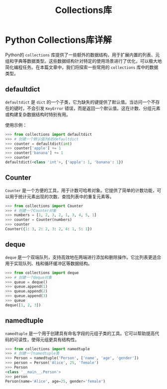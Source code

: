 ﻿---
title: Collections库
published: 2023-10-22 14:55:02 
updated: 2023-12-08 12:58:32
description: ''
image: ''
tags: ['Python']
category: 'Python'
draft: false 
---
# Python Collections库详解

Python的 `collections` 库提供了一些额外的数据结构，用于扩展内置的列表、元组和字典等数据类型。这些数据结构针对特定的使用场景进行了优化，可以极大地简化编程任务。在本篇文章中，我们将探索一些常用的 `collections` 库中的数据类型。

## defaultdict
 `defaultdict` 是 `dict` 的一个子类，它为缺失的键提供了默认值。当访问一个不存在的键时，不会引发 `KeyError` 错误，而是返回一个默认值。这在计数、分组元素或构建复杂数据结构时特别有用。

使用示例：
```python
>>> from collections import defaultdict
>>> # 创建一个默认值为0的defaultdict
>>> counter = defaultdict(int)
>>> counter['apple'] += 1
>>> counter['banana'] += 1
>>> counter
defaultdict(<class 'int'>, {'apple': 1, 'banana': 1})
```
## Counter
`Counter` 是一个方便的工具，用于计数可哈希对象。它提供了简单的计数功能，可以用于统计元素出现的次数、查找列表中的重复元素等。
```python
>>> from collections import Counter
>>> # 创建一个Counter对象
>>> numbers = [1, 2, 3, 2, 1, 3, 4, 5, 1]
>>> counter = Counter(numbers)
>>> counter
Counter({1: 3, 2: 2, 3: 2, 4: 1, 5: 1})
```

## deque
`deque` 是一个双端队列，支持高效地在两端进行添加和删除操作。它比列表更适合用于实现队列、栈和循环缓冲区等数据结构。
```python
>>> from collections import deque
>>> # 创建一个deque对象
>>> queue = deque()
>>> queue.append(1)
>>> queue.append(2)
>>> queue.append(3)
>>> queue
deque([1, 2, 3])
```

## namedtuple
`namedtuple` 是一个用于创建具有命名字段的元组子类的工具。它可以帮助提高代码的可读性，使得元组更具有结构性。
```python
>>> from collections import namedtuple
>>> # 创建一个namedtuple类
>>> Person = namedtuple('Person', ['name', 'age', 'gender'])
>>> person = Person('Alice', 25, 'female')
>>> Person
<class '__main__.Person'>
>>> person
Person(name='Alice', age=25, gender='female')
```
